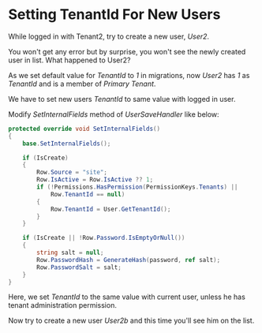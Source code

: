 # Setting TenantId For New Users

While logged in with Tenant2, try to create a new user, *User2*.

You won't get any error but by surprise, you won't see the newly created user in list. What happened to User2?

As we set default value for *TenantId* to *1* in migrations, now *User2* has *1* as *TenantId* and is a member of *Primary Tenant*.

We have to set new users *TenantId* to same value with logged in user.

Modify *SetInternalFields* method of *UserSaveHandler* like below:

```cs
protected override void SetInternalFields()
{
    base.SetInternalFields();

    if (IsCreate)
    {
        Row.Source = "site";
        Row.IsActive = Row.IsActive ?? 1;
        if (!Permissions.HasPermission(PermissionKeys.Tenants) ||
            Row.TenantId == null)
        {
            Row.TenantId = User.GetTenantId();
        }
    }

    if (IsCreate || !Row.Password.IsEmptyOrNull())
    {
        string salt = null;
        Row.PasswordHash = GenerateHash(password, ref salt);
        Row.PasswordSalt = salt;
    }
}
```

Here, we set *TenantId* to the same value with current user, unless he has tenant administration permission.

Now try to create a new user *User2b* and this time you'll see him on the list.

